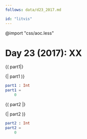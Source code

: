```yaml
---
follows: data/d23_2017.md

id: "litvis"
---
```


@import "css/aoc.less"

# Day 23 (2017): XX

{( part1|}

{| part1 )}

```elm {l r}
part1 : Int
part1 =
    0
```

{( part2 |}

{| part2 )}

```elm {l r}
part2 : Int
part2 =
    0
```
